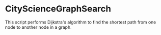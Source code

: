 # CityScienceGraphSearch
This script performs Dijkstra's algorithm to find the shortest path from one node to another node in a graph.
